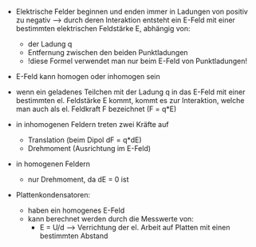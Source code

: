 - Elektrische Felder beginnen und enden immer in Ladungen von positiv zu negativ --> durch deren Interaktion entsteht ein E-Feld mit einer bestimmten elektrischen Feldstärke E, abhängig von:
	- der Ladung q
	- Entfernung zwischen den beiden Punktladungen 
	- !diese Formel verwendet man nur beim E-Feld von Punktladungen!

- E-Feld kann homogen oder inhomogen sein 
- wenn ein geladenes Teilchen mit der Ladung q in das E-Feld mit einer bestimmten el. Feldstärke E kommt, kommt es zur Interaktion, welche man auch als el. Feldkraft F bezeichnet (F = q*E)
- in inhomogenen Feldern treten zwei Kräfte auf
	- Translation (beim Dipol dF = q*dE)
	- Drehmoment (Ausrichtung im E-Feld)
- in homogenen Feldern
	- nur Drehmoment, da dE = 0 ist 


- Plattenkondensatoren:
	- haben ein homogenes E-Feld
	- kann berechnet werden durch die Messwerte von:
		- E = U/d --> Verrichtung der el. Arbeit auf Platten mit einen bestimmten Abstand 
